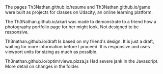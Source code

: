 
The pages Th3Nathan.github.io/resume and Th3Nathan.github.io/game were built as projects for classes on Udacity, an online learning platform. 

The Th3Nathan.github.io/akari was made to demonstrate to a friend how a photography portfolio page for her might look. Not designed to be responsive.

Th3nathan.github.io/draft Is based on my friend's design. It is just a draft, waiting for more information before I proceed. It is responsive and uses viewport units for sizing as much as possible. 

Th3nathan.github.io/optim/views.pizza.js Had severe jank in the Javascript. More detail on changes in the folder.
